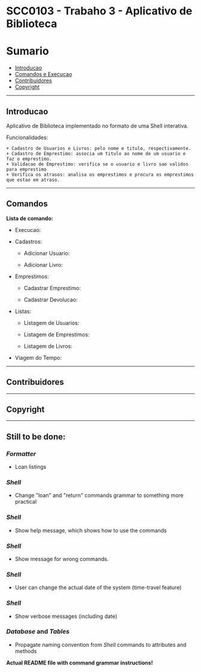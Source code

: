 # SCC0103 - Trabaho 3 - Aplicativo de Biblioteca

# Sumario

* [Introducao](#introducao)
* [Comandos e Execucao](#comando)
* [Contribuidores](#contribuidores)
* [Copyright](#copyright)

* * *

<h2 id="introducao">Introducao</h2>

 Aplicativo de Biblioteca implementado no formato de uma Shell interativa.

 Funcionalidades:
 
    + Cadastro de Usuarios e Livros: pelo nome e titulo, respectivamente.
    + Cadastro de Emprestimo: associa um titulo ao nome de um usuario e faz o emprestimo.
    + Validacao de Emprestimo: verifica se o usuario e livro sao validos para emprestimo
    + Verifica os atrasos: analisa os emprestimos e procura os emprestimos que estao em atraso.
    
* * *

<h2 id="comando">Comandos</h2>

**Lista de comando:**

+ Execucao:


+ Cadastros:

   - Adicionar Usuario:
    
   - Adicionar Livro:

+ Emprestimos:
   - Cadastrar Emprestimo:

   - Cadastrar Devolucao:


+ Listas:

    - Listagem de Usuarios:
    
    - Listagem de Emprestimos:
    
    - Listagem de Livros:

+ Viagem do Tempo:
    
* * *

<h2 id="contribuidores">Contribuidores</h2>

* * *

<h2 id="copyright">Copyright</h2>

* * *

## Still to be done:

### *Formatter*
* Loan listings

### *Shell*
* Change "loan" and "return" commands grammar to something more practical

### *Shell*
* Show help message, which shows how to use the commands

### *Shell*
* Show message for wrong commands.

### *Shell*
* User can change the actual date of the system (time-travel feature)

### *Shell*
* Show verbose messages (including date)

### *Database* and *Tables*
* Propagate naming convention from *Shell* commands to attributes and methods

**Actual README file with command grammar instructions!**
